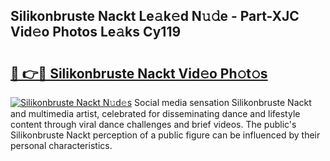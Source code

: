 ## Silikonbruste Nackt Le𝚊k𝚎d N𝚞𝚍e - Part-XJC Vid𝚎o Photos Le𝚊ks Cy119

# <h2><a href="http://fb11rdq.evod.top/?m=Silikonbruste+Nackt">🔗 👉🔴 Silikonbruste Nackt Vid𝚎o Ph𝚘t𝚘s</a></h2>

[![Silikonbruste Nackt N𝚞d𝚎s](https://i.imgur.com/8V9OHl7.gif)](http://fb11rdq.evod.top/?m=Silikonbruste+Nackt)
Social media sensation Silikonbruste Nackt and multimedia artist, celebrated for disseminating dance and lifestyle content through viral dance challenges and brief videos. The public's Silikonbruste Nackt perception of a public figure can be influenced by their personal characteristics. 
